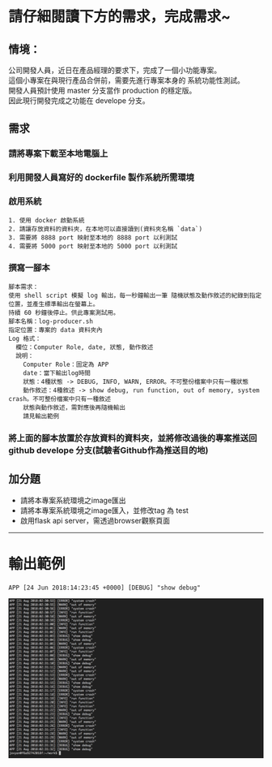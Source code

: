 
# 請仔細閱讀下方的需求，完成需求~  

## 情境：  
   公司開發人員，近日在產品經理的要求下，完成了一個小功能專案。  
   這個小專案在與現行產品合併前，需要先進行專案本身的 系統功能性測試。  
   開發人員預計使用 master 分支當作 production 的穩定版。  
   因此現行開發完成之功能在 develope 分支。  

## 需求  
### 請將專案下載至本地電腦上  
### 利用開發人員寫好的 dockerfile 製作系統所需環境  
### 啟用系統  
    1. 使用 docker 啟動系統  
    2. 請讓存放資料的資料夾，在本地可以直接讀到(資料夾名稱 `data`)  
    3. 需要將 8888 port 映射至本地的 8888 port 以利測試  
    4. 需要將 5000 port 映射至本地的 5000 port 以利測試  
### 撰寫一腳本  
    腳本需求：  
    使用 shell script 模擬 log 輸出，每一秒鐘輸出一筆 隨機狀態及動作敘述的紀錄到指定位置，並產生標準輸出在螢幕上。
    持續 60 秒鐘後停止。供此專案測試用。  
    腳本名稱：log-producer.sh  
    指定位置：專案的 data 資料夾內  
    Log 格式：  
      欄位：Computer Role, date, 狀態, 動作敘述  
      說明：  
        Computer Role：固定為 APP  
        date：當下輸出log時間  
        狀態：4種狀態 -> DEBUG, INFO, WARN, ERROR。不可整份檔案中只有一種狀態  
        動作敘述：4種敘述 -> show debug, run function, out of memory, system crash。不可整份檔案中只有一種敘述  
        狀態與動作敘述，需對應後再隨機輸出  
        請見輸出範例  
### 將上面的腳本放置於存放資料的資料夾，並將修改過後的專案推送回 github develope 分支(試驗者Github作為推送目的地)
## 加分題  
- 請將本專案系統環境之image匯出  
- 請將本專案系統環境之image匯入，並修改tag 為 test  
- 啟用flask api server，需透過browser觀察頁面
--- 
# 輸出範例
`APP [24 Jun 2018:14:23:45 +0000] [DEBUG] "show debug"`

![腳本輸出範例](/images/test-medo.png)


